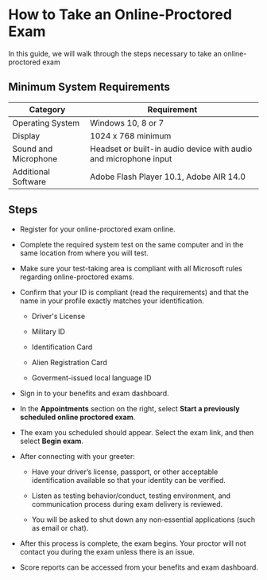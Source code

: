 # How to Take an Online-Proctored Exam

In this guide, we will walk through the steps necessary to take an online-proctored exam 

## Minimum System Requirements

| Category | Requirement |
| --- | --- |
| Operating System | Windows 10, 8 or 7 |
| Display | 1024 x 768 minimum |
| Sound and Microphone | Headset or built-in audio device with audio and microphone input |
| Additional Software | Adobe Flash Player 10.1, Adobe AIR 14.0 |

## Steps

- Register for your online-proctored exam online.

- Complete the required system test on the same computer and in the same location from where you will test.

- Make sure your test-taking area is compliant with all Microsoft rules regarding online-proctored exams.

- Confirm that your ID is compliant (read the requirements) and that the name in your profile exactly matches your identification.

  - Driver's License
  
  - Military ID
  
  - Identification Card
  
  - Alien Registration Card
  
  - Goverment-issued local language ID

- Sign in to your benefits and exam dashboard.

- In the **Appointments** section on the right, select **Start a previously scheduled online proctored exam**.

- The exam you scheduled should appear. Select the exam link, and then select **Begin exam**.

- After connecting with your greeter:

  - Have your driver’s license, passport, or other acceptable identification available so that your identity can be verified.

  - Listen as testing behavior/conduct, testing environment, and communication process during exam delivery is reviewed.

  - You will be asked to shut down any non‐essential applications (such as email or chat).
  
- After this process is complete, the exam begins. Your proctor will not contact you during the exam unless there is an issue.

- Score reports can be accessed from your benefits and exam dashboard.

